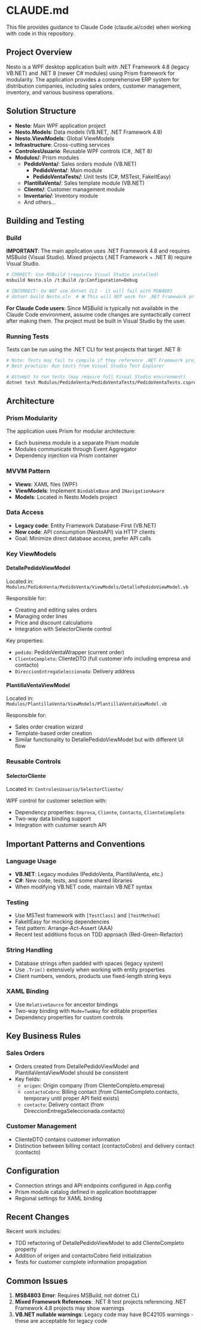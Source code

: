 # CLAUDE.md

This file provides guidance to Claude Code (claude.ai/code) when working with code in this repository.

## Project Overview

Nesto is a WPF desktop application built with .NET Framework 4.8 (legacy VB.NET) and .NET 8 (newer C# modules) using Prism framework for modularity. The application provides a comprehensive ERP system for distribution companies, including sales orders, customer management, inventory, and various business operations.

## Solution Structure

- **Nesto**: Main WPF application project
- **Nesto.Models**: Data models (VB.NET, .NET Framework 4.8)
- **Nesto.ViewModels**: Global ViewModels
- **Infrastructure**: Cross-cutting services
- **ControlesUsuario**: Reusable WPF controls (C#, .NET 8)
- **Modulos/**: Prism modules
  - **PedidoVenta/**: Sales orders module (VB.NET)
    - **PedidoVenta/**: Main module
    - **PedidoVentaTests/**: Unit tests (C#, MSTest, FakeItEasy)
  - **PlantillaVenta/**: Sales template module (VB.NET)
  - **Cliente/**: Customer management module
  - **Inventario/**: Inventory module
  - And others...

## Building and Testing

### Build
**IMPORTANT**: The main application uses .NET Framework 4.8 and requires MSBuild (Visual Studio). Mixed projects (.NET Framework + .NET 8) require Visual Studio.

```bash
# CORRECT: Use MSBuild (requires Visual Studio installed)
msbuild Nesto.sln /t:Build /p:Configuration=Debug

# INCORRECT: Do NOT use dotnet CLI - it will fail with MSB4803
# dotnet build Nesto.sln  # ❌ This will NOT work for .NET Framework projects
```

**For Claude Code users**: Since MSBuild is typically not available in the Claude Code environment, assume code changes are syntactically correct after making them. The project must be built in Visual Studio by the user.

### Running Tests
Tests can be run using the .NET CLI for test projects that target .NET 8:
```bash
# Note: Tests may fail to compile if they reference .NET Framework projects
# Best practice: Run tests from Visual Studio Test Explorer

# Attempt to run tests (may require full Visual Studio environment)
dotnet test Modulos/PedidoVenta/PedidoVentaTests/PedidoVentaTests.csproj
```

## Architecture

### Prism Modularity
The application uses Prism for modular architecture:
- Each business module is a separate Prism module
- Modules communicate through Event Aggregator
- Dependency injection via Prism container

### MVVM Pattern
- **Views**: XAML files (WPF)
- **ViewModels**: Implement `BindableBase` and `INavigationAware`
- **Models**: Located in Nesto.Models project

### Data Access
- **Legacy code**: Entity Framework Database-First (VB.NET)
- **New code**: API consumption (NestoAPI) via HTTP clients
- Goal: Minimize direct database access, prefer API calls

### Key ViewModels

#### DetallePedidoViewModel
Located in: `Modulos/PedidoVenta/PedidoVenta/ViewModels/DetallePedidoViewModel.vb`

Responsible for:
- Creating and editing sales orders
- Managing order lines
- Price and discount calculations
- Integration with SelectorCliente control

Key properties:
- `pedido`: PedidoVentaWrapper (current order)
- `ClienteCompleto`: ClienteDTO (full customer info including empresa and contacto)
- `DireccionEntregaSeleccionada`: Delivery address

#### PlantillaVentaViewModel
Located in: `Modulos/PlantillaVenta/ViewModels/PlantillaVentaViewModel.vb`

Responsible for:
- Sales order creation wizard
- Template-based order creation
- Similar functionality to DetallePedidoViewModel but with different UI flow

### Reusable Controls

#### SelectorCliente
Located in: `ControlesUsuario/SelectorCliente/`

WPF control for customer selection with:
- Dependency properties: `Empresa`, `Cliente`, `Contacto`, `ClienteCompleto`
- Two-way data binding support
- Integration with customer search API

## Important Patterns and Conventions

### Language Usage
- **VB.NET**: Legacy modules (PedidoVenta, PlantillaVenta, etc.)
- **C#**: New code, tests, and some shared libraries
- When modifying VB.NET code, maintain VB.NET syntax

### Testing
- Use MSTest framework with `[TestClass]` and `[TestMethod]`
- FakeItEasy for mocking dependencies
- Test pattern: Arrange-Act-Assert (AAA)
- Recent test additions focus on TDD approach (Red-Green-Refactor)

### String Handling
- Database strings often padded with spaces (legacy system)
- Use `.Trim()` extensively when working with entity properties
- Client numbers, vendors, products use fixed-length string keys

### XAML Binding
- Use `RelativeSource` for ancestor bindings
- Two-way binding with `Mode=TwoWay` for editable properties
- Dependency properties for custom controls

## Key Business Rules

### Sales Orders
- Orders created from DetallePedidoViewModel and PlantillaVentaViewModel should be consistent
- Key fields:
  - `origen`: Origin company (from ClienteCompleto.empresa)
  - `contactoCobro`: Billing contact (from ClienteCompleto.contacto, temporary until proper API field exists)
  - `contacto`: Delivery contact (from DireccionEntregaSeleccionada.contacto)

### Customer Management
- ClienteDTO contains customer information
- Distinction between billing contact (contactoCobro) and delivery contact (contacto)

## Configuration

- Connection strings and API endpoints configured in App.config
- Prism module catalog defined in application bootstrapper
- Regional settings for XAML binding

## Recent Changes

Recent work includes:
- TDD refactoring of DetallePedidoViewModel to add ClienteCompleto property
- Addition of origen and contactoCobro field initialization
- Tests for customer complete information propagation

## Common Issues

1. **MSB4803 Error**: Requires MSBuild, not dotnet CLI
2. **Mixed Framework References**: .NET 8 test projects referencing .NET Framework 4.8 projects may show warnings
3. **VB.NET nullable warnings**: Legacy code may have BC42105 warnings - these are acceptable for legacy code
